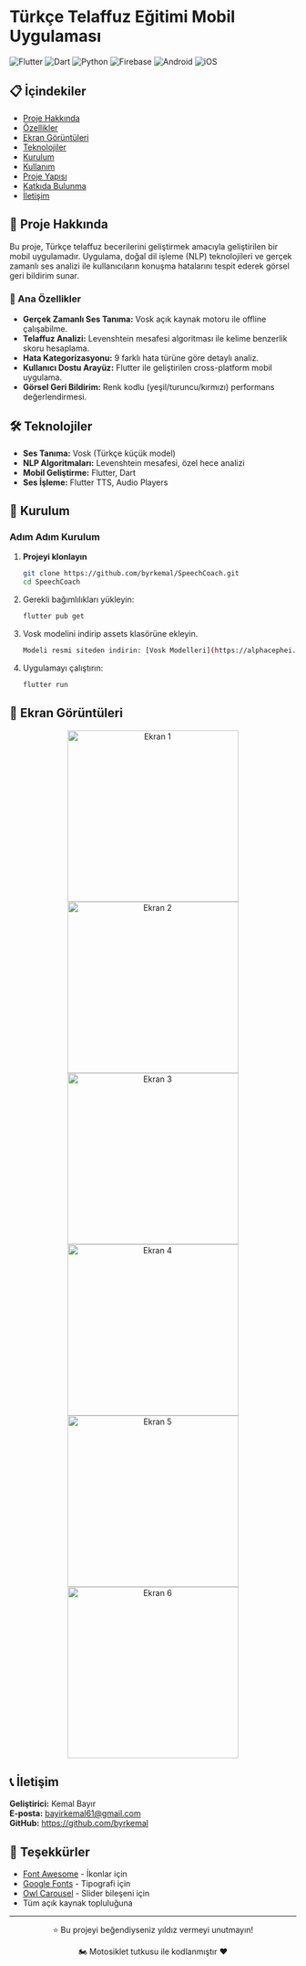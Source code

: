 # Türkçe Telaffuz Eğitimi Mobil Uygulaması
![Flutter](https://img.shields.io/badge/Flutter-02569B?style=for-the-badge&logo=flutter&logoColor=white)
![Dart](https://img.shields.io/badge/Dart-0175C2?style=for-the-badge&logo=dart&logoColor=white)
![Python](https://img.shields.io/badge/Python-3776AB?style=for-the-badge&logo=python&logoColor=white)
![Firebase](https://img.shields.io/badge/Firebase-FFCA28?style=for-the-badge&logo=firebase&logoColor=black)
![Android](https://img.shields.io/badge/Android-3DDC84?style=for-the-badge&logo=android&logoColor=white)
![iOS](https://img.shields.io/badge/iOS-000000?style=for-the-badge&logo=ios&logoColor=white)

## 📋 İçindekiler

- [Proje Hakkında](#-proje-hakkında)
- [Özellikler](#-özellikler)
- [Ekran Görüntüleri](#-ekran-görüntüleri)
- [Teknolojiler](#-teknolojiler)
- [Kurulum](#-kurulum)
- [Kullanım](#-kullanım)
- [Proje Yapısı](#-proje-yapısı)
- [Katkıda Bulunma](#-katkıda-bulunma)
- [İletişim](#-iletişim)

## 🎯 Proje Hakkında

Bu proje, Türkçe telaffuz becerilerini geliştirmek amacıyla geliştirilen bir mobil uygulamadır. Uygulama, doğal dil işleme (NLP) teknolojileri ve gerçek zamanlı ses analizi ile kullanıcıların konuşma hatalarını tespit ederek görsel geri bildirim sunar.

### 🌟 Ana Özellikler

- **Gerçek Zamanlı Ses Tanıma:** Vosk açık kaynak motoru ile offline çalışabilme.
- **Telaffuz Analizi:** Levenshtein mesafesi algoritması ile kelime benzerlik skoru hesaplama.
- **Hata Kategorizasyonu:** 9 farklı hata türüne göre detaylı analiz.
- **Kullanıcı Dostu Arayüz:** Flutter ile geliştirilen cross-platform mobil uygulama.
- **Görsel Geri Bildirim:** Renk kodlu (yeşil/turuncu/kırmızı) performans değerlendirmesi.

## 🛠️ Teknolojiler

- **Ses Tanıma:** Vosk (Türkçe küçük model)
- **NLP Algoritmaları:** Levenshtein mesafesi, özel hece analizi
- **Mobil Geliştirme:** Flutter, Dart
- **Ses İşleme:** Flutter TTS, Audio Players

## 🚀 Kurulum
### Adım Adım Kurulum

1. **Projeyi klonlayın**
   ```bash
   git clone https://github.com/byrkemal/SpeechCoach.git
   cd SpeechCoach
   ```

2. Gerekli bağımlılıkları yükleyin:
   ```bash
   flutter pub get
   ```

3. Vosk modelini indirip assets klasörüne ekleyin.
   ```bash
   Modeli resmi siteden indirin: [Vosk Modelleri](https://alphacephei.com/vosk/models)
   

4. Uygulamayı çalıştırın:
   ```bash
   flutter run
   ```
## 📸 Ekran Görüntüleri

<div align="center">
     <img src="https://github.com/user-attachments/assets/0165216c-aa33-4f54-9c6a-ca2158f2e1cc" alt="Ekran 1" width="300"/>
     <img src="https://github.com/user-attachments/assets/8c7e5079-0c05-4215-b4a1-280df1fc0b6c" alt="Ekran 2" width="300"/>
     <img src="https://github.com/user-attachments/assets/dfd0a78a-0352-4aa6-bf6e-30e483b9b245" alt="Ekran 3" width="300"/>
     <img src="https://github.com/user-attachments/assets/7c7bcd41-fd97-4466-8510-b6b6a1c0c8ee" alt="Ekran 4" width="300"/>
     <img src="https://github.com/user-attachments/assets/34f9db4e-2069-4f33-87bb-401d6b8a4f85" alt="Ekran 5" width="300"/>
     <img src="https://github.com/user-attachments/assets/b01c1638-cbd8-4c97-8767-406adab73838" alt="Ekran 6" width="300"/>
</div>

## 📞 İletişim

**Geliştirici:** Kemal Bayır  
**E-posta:** bayirkemal61@gmail.com  
**GitHub:** https://github.com/byrkemal


## 🙏 Teşekkürler

- [Font Awesome](https://fontawesome.com/) - İkonlar için
- [Google Fonts](https://fonts.google.com/) - Tipografi için
- [Owl Carousel](https://owlcarousel2.github.io/OwlCarousel2/) - Slider bileşeni için
- Tüm açık kaynak topluluğuna

---

<div align="center">
  <p>⭐ Bu projeyi beğendiyseniz yıldız vermeyi unutmayın!</p>
  <p>🏍️ Motosiklet tutkusu ile kodlanmıştır ❤️</p>
</div>




